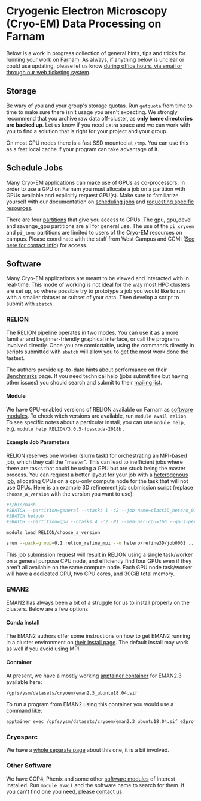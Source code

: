 # Cryogenic Electron Microscopy (Cryo-EM) Data Processing on Farnam

Below is a work in progress collection of general hints, tips and tricks for running your work on [Farnam](/clusters/farnam). As always, if anything below is unclear or could use updating, please let us know [during office hours, via email or through our web ticketing system](/#get-help).

## Storage

Be wary of you and your group's storage quotas. Run `getquota` from time to time to make sure there isn't usage you aren't expecting. We strongly recommend that you archive raw data off-cluster, as **only home directories are backed up**. Let us know if you need extra space and we can work with you to find a solution that is right for your project and your group.

On most GPU nodes there is a fast SSD mounted at `/tmp`. You can use this as a fast local cache if your program can take advantage of it.

## Schedule Jobs

Many Cryo-EM applications can make use of GPUs as co-processors. In order to use a GPU on Farnam you must allocate a job on a partition with GPUs available and explicitly request GPU(s). Make sure to familiarize yourself with our documentation on [scheduling jobs](/clusters-at-yale/job-scheduling/) and [requesting specific resources](/clusters-at-yale/job-scheduling/resource-requests/).

There are four [partitions](/clusters/farnam/#public-partitions) that give you access to GPUs. The gpu, gpu_devel and savenge_gpu partitions are all for general use. The use of the `pi_cryoem` and `pi_tomo` partitions are limited to users of the Cryo-EM resources on campus. Please coordinate with the staff from West Campus and CCMI ([See here for contact info](https://cryoem.yale.edu/contact)) for access.

## Software

Many Cryo-EM applications are meant to be viewed and interacted with in real-time. This mode of working is not ideal for the way most HPC clusters are set up, so where possible try to prototype a job you would like to run with a smaller dataset or subset of your data. Then develop a script to submit with `sbatch`.

### RELION

The [RELION](https://www3.mrc-lmb.cam.ac.uk/relion//index.php/Main_Page) pipeline operates in two modes. You can use it as a more familiar and beginner-friendly graphical interface, or call the programs involved directly. Once you are comfortable, using the commands directly in scripts submitted with `sbatch` will allow you to get the most work done the fastest.

The authors provide up-to-date hints about performance on their [Benchmarks](https://www3.mrc-lmb.cam.ac.uk/relion/index.php/Benchmarks_&_computer_hardware) page. If you need technical help (jobs submit fine but having other issues) you should search and submit to their [mailing list](http://www.jiscmail.ac.uk/CCPEM).

#### Module

We have GPU-enabled versions of RELION available on Farnam as [software modules](/clusters-at-yale/applications/modules/). To check witch versions are available, run `module avail relion`. To see specific notes about a particular install, you can use `module help`, e.g. `module help RELION/3.0.5-fosscuda-2018b` . 

#### Example Job Parameters

RELION reserves one worker (slurm task) for orchestrating an MPI-based job, which they call the "master". This can lead to inefficient jobs where there are tasks that could be using a GPU but are stuck being the master process. You can request a better layout for your job with a [heterogenous job](https://slurm.schedmd.com/heterogeneous_jobs.html), allocating CPUs on a cpu-only compute node for the task that will not use GPUs. Here is an example 3D refinement job submission script (replace `choose_a_version` with the version you want to use):

``` bash
#!/bin/bash
#SBATCH --partition=general --ntasks 1 -c2 --job-name=class3D_hetero_01 --mem=10G --output="class3D_hetero_01-%j.out"
#SBATCH hetjob
#SBATCH --partition=gpu --ntasks 4 -c2 -N1 --mem-per-cpu=16G --gpus-per-task=1 

module load RELION/choose_a_version

srun --pack-group=0,1 relion_refine_mpi --o hetero/refine3D/job0001 ... --dont_combine_weights_via_disc --j ${SLURM_CPUS_PER_TASK} --gpu
```

This job submission request will result in RELION using a single task/worker on a general purpose CPU node, and efficiently find four GPUs even if they aren't all available on the same compute node. Each GPU node task/worker will have a dedicated GPU, two CPU cores, and 30GiB total memory. 

### EMAN2

EMAN2 has always been a bit of a struggle for us to install properly on the clusters. Below are a few options

#### Conda Install

The EMAN2 authors offer some instructions on how to get EMAN2 running in a cluster environment on [their install page](https://blake.bcm.edu/emanwiki/EMAN2/Install/BinaryInstallAnaconda/2.3#Linux_Clusters). The default install may work as well if you avoid using MPI.

#### Container

 At present, we have a mostly working [apptainer container](/clusters-at-yale/guides/containers/) for EMAN2.3 available here: 

`/gpfs/ysm/datasets/cryoem/eman2.3_ubuntu18.04.sif`

To run a program from EMAN2 using this container you would use a command like:

``` bash
apptainer exec /gpfs/ysm/datasets/cryoem/eman2.3_ubuntu18.04.sif e2projectmanager.py
```
### Cryosparc

We have a [whole separate page](/clusters-at-yale/guides/cryosparc/) about this one, it is a bit involved.

### Other Software

We have CCP4, Phenix and some other [software modules](/clusters-at-yale/applications/modules.md) of interest installed. Run `module avail` and the software name to search for them. If you can't find one you need, please [contact us](/#get-help).
